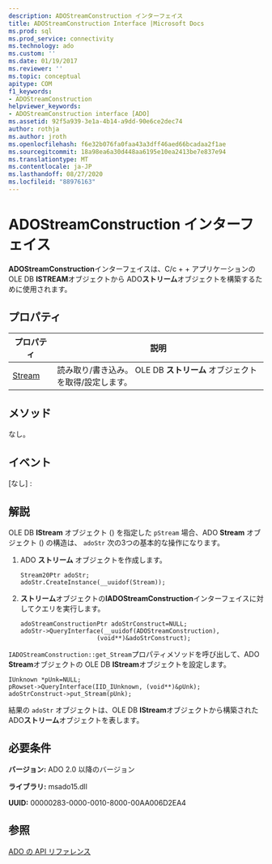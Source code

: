 ```yaml
---
description: ADOStreamConstruction インターフェイス
title: ADOStreamConstruction Interface |Microsoft Docs
ms.prod: sql
ms.prod_service: connectivity
ms.technology: ado
ms.custom: ''
ms.date: 01/19/2017
ms.reviewer: ''
ms.topic: conceptual
apitype: COM
f1_keywords:
- ADOStreamConstruction
helpviewer_keywords:
- ADOStreamConstruction interface [ADO]
ms.assetid: 92f5a939-3e1a-4b14-a9dd-90e6ce2dec74
author: rothja
ms.author: jroth
ms.openlocfilehash: f6e32b076fa0faa43a3dff46aed66bcadaa2f1ae
ms.sourcegitcommit: 18a98ea6a30d448aa6195e10ea2413be7e837e94
ms.translationtype: MT
ms.contentlocale: ja-JP
ms.lasthandoff: 08/27/2020
ms.locfileid: "88976163"
---
```

# <a name="adostreamconstruction-interface"></a>ADOStreamConstruction インターフェイス
**ADOStreamConstruction**インターフェイスは、C/c + + アプリケーションの OLE DB **ISTREAM**オブジェクトから ADO**ストリーム**オブジェクトを構築するために使用されます。  
  
## <a name="properties"></a>プロパティ  
  
|プロパティ|説明|  
|-|-|  
|[Stream](./stream-property.md)|読み取り/書き込み。 OLE DB **ストリーム** オブジェクトを取得/設定します。|  
  
## <a name="methods"></a>メソッド  
 なし。  
  
## <a name="events"></a>イベント  
 [なし] :  
  
## <a name="remarks"></a>解説  
 OLE DB **IStream** オブジェクト () を指定した `pStream` 場合、ADO **Stream** オブジェクト () の構造は、 `adoStr` 次の3つの基本的な操作になります。  
  
1.  ADO **ストリーム** オブジェクトを作成します。  
  
    ```  
    Stream20Ptr adoStr;  
    adoStr.CreateInstance(__uuidof(Stream));  
    ```  
  
2.  **ストリーム**オブジェクトの**IADOStreamConstruction**インターフェイスに対してクエリを実行します。  
  
    ```  
    adoStreamConstructionPtr adoStrConstruct=NULL;  
    adoStr->QueryInterface(__uuidof(ADOStreamConstruction),  
                         (void**)&adoStrConstruct);  
    ```  
  
 `IADOStreamConstruction::get_Stream`プロパティメソッドを呼び出して、ADO **Stream**オブジェクトの OLE DB **IStream**オブジェクトを設定します。  
  
```  
IUnknown *pUnk=NULL;  
pRowset->QueryInterface(IID_IUnknown, (void**)&pUnk);  
adoStrConstruct->put_Stream(pUnk);  
```  
  
 結果の `adoStr` オブジェクトは、OLE DB **IStream**オブジェクトから構築された ADO**ストリーム**オブジェクトを表します。  
  
## <a name="requirements"></a>必要条件  
 **バージョン:** ADO 2.0 以降のバージョン  
  
 **ライブラリ:** msado15.dll  
  
 **UUID:** 00000283-0000-0010-8000-00AA006D2EA4  
  
## <a name="see-also"></a>参照  
 [ADO の API リファレンス](./ado-api-reference.md)